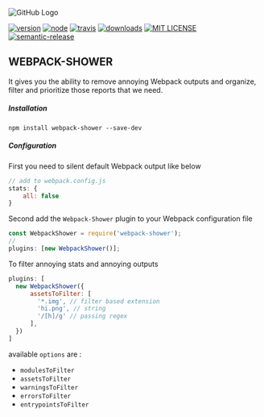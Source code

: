 ![GitHub Logo](/assets/webpack-shower.png)

[![version][version]][version-url]
[![node][node]][node-url]
[![travis][travis]][travis-url]
[![downloads][downloads]][downloads-url]
[![MIT LICENSE][mit]][mit-url]
[![semantic-release][semantic-release]][semantic-release-url]


## WEBPACK-SHOWER

It gives you the ability to remove annoying Webpack outputs and organize, filter and prioritize those reports that we need.

##### Installation

```console
npm install webpack-shower --save-dev
```

##### Configuration

First you need to silent default Webpack output like below

```javascript
// add to webpack.config.js
stats: {
    all: false
}
```

Second add the `Webpack-Shower` plugin to your Webpack configuration file

```javascript
const WebpackShower = require('webpack-shower');
//
plugins: [new WebpackShower()];

```

To filter annoying stats and annoying outputs

```javascript
plugins: [
  new WebpackShower({
      assetsToFilter: [
        '*.img', // filter based extension
        'hi.png', // string
        '/[h]/g' // passing regex
      ],
  })
]
```
available `options` are :

- `modulesToFilter`
- `assetsToFilter`
- `warningsToFilter`
- `errorsToFilter`
- `entrypointsToFilter`


[node]: https://img.shields.io/node/v/css-loader.svg
[node-url]: https://nodejs.org
[travis]: https://travis-ci.com/mohsenshafiei/webpack-shower.svg?branch=master
[travis-url]: https://travis-ci.com/mohsenshafiei/webpack-shower.svg?branch=master
[version]: https://img.shields.io/npm/v/webpack-shower.svg?style=flat-square
[version-url]: http://npm.im/webpack-shower
[downloads]: https://img.shields.io/npm/dm/webpack-shower.svg?style=flat-square
[downloads-url]: http://npm-stat.com/charts.html?package=webpack-shower&from=2015-08-01
[mit]: https://img.shields.io/npm/l/webpack-shower.svg?style=flat-square
[mit-url]: http://opensource.org/licenses/MIT
[semantic-release]: https://img.shields.io/badge/%20%20%F0%9F%93%A6%F0%9F%9A%80-semantic--release-e10079.svg?style=flat-square
[semantic-release-url]: https://github.com/semantic-release/semantic-release
